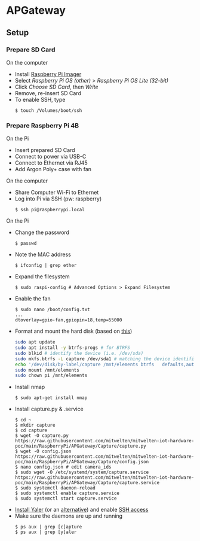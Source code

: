 # APGateway
## Setup
### Prepare SD Card
On the computer
- Install [Raspberry Pi Imager](https://www.raspberrypi.org/software/)
- Select _Raspberry Pi OS (other)_ > _Raspberry Pi OS Lite (32-bit)_
- Click _Choose SD Card_, then _Write_
- Remove, re-insert SD Card
- To enable SSH, type
    ```
    $ touch /Volumes/boot/ssh
    ```

### Prepare Raspberry Pi 4B
On the Pi
- Insert prepared SD Card
- Connect to power via USB-C
- Connect to Ethernet via RJ45
- Add Argon Poly+ case with fan

On the computer
- Share Computer Wi-Fi to Ethernet
- Log into Pi via SSH (pw: raspberry)
    ```
    $ ssh pi@raspberrypi.local
    ```

On the Pi
- Change the password
    ```
    $ passwd
    ```
- Note the MAC address
    ```
    $ ifconfig | grep ether
    ```
- Expand the filesystem
    ```
    $ sudo raspi-config # Advanced Options > Expand Filesystem
    ```
- Enable the fan
    ```
    $ sudo nano /boot/config.txt
    ...
    dtoverlay=gpio-fan,gpiopin=18,temp=55000
    ```
- Format and mount the hard disk (based on [this](https://www.raspberrypi.org/documentation/configuration/external-storage.md))
    ```bash
    sudo apt update
    sudo apt install -y btrfs-progs # for BTRFS
    sudo blkid # identify the device (i.e. /dev/sda)
    sudo mkfs.btrfs -L capture /dev/sda1 # matching the device identified in previous step
    echo '/dev/disk/by-label/capture /mnt/elements btrfs   defaults,auto,user    0 0' | sudo tee --append /etc/fstab
    sudo mount /mnt/elements
    sudo chown pi /mnt/elements
    ```
- Install nmap
    ```
    $ sudo apt-get install nmap
    ```
- Install capture.py & .service
    ```
    $ cd ~
    $ mkdir capture
    $ cd capture
    $ wget -O capture.py https://raw.githubusercontent.com/mitwelten/mitwelten-iot-hardware-poc/main/RaspberryPi/APGateway/Capture/capture.py
    $ wget -O config.json https://raw.githubusercontent.com/mitwelten/mitwelten-iot-hardware-poc/main/RaspberryPi/APGateway/Capture/config.json
    $ nano config.json # edit camera_ids
    $ sudo wget -O /etc/systemd/system/capture.service https://raw.githubusercontent.com/mitwelten/mitwelten-iot-hardware-poc/main/RaspberryPi/APGateway/Capture/capture.service
    $ sudo systemctl daemon-reload
    $ sudo systemctl enable capture.service
    $ sudo systemctl start capture.service
    ```
- [Install Yaler](https://yaler.net/raspberrypi) (or an [alternative](https://alternativeto.net/software/yaler/)) and enable [SSH access](https://yaler.net/raspberrypi#SSH)
- Make sure the daemons are up and running
    ```
    $ ps aux | grep [c]apture
    $ ps aux | grep [y]aler
    ```

